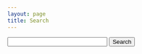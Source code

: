 ```yaml
---
layout: page
title: Search
---
```


<div class="form">
  <form action="get" id="searchDev">
    <input type="text" size="25" id="searchInput">
    <input type="submit" value="Search">
  </form>
</div>

<ul id="searchResults"></ul>

<script src="https://cdn.jsdelivr.net/npm/js-search@1.4.2/dist/umd/js-search.min.js"></script>
<script src="/assets/js/search.js"></script>

